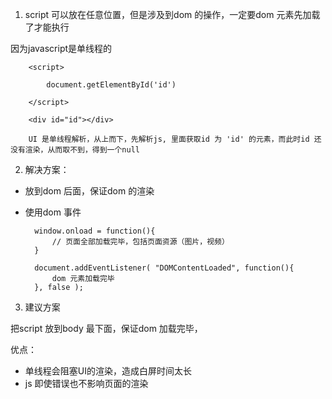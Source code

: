 1. script 可以放在任意位置，但是涉及到dom 的操作，一定要dom 元素先加载了才能执行
   
因为javascript是单线程的

        <script>

            document.getElementById('id')
        
        </script>

        <div id="id"></div>

        UI 是单线程解析，从上而下，先解析js, 里面获取id 为 'id' 的元素，而此时id 还没有渲染，从而取不到，得到一个null

2. 解决方案：

+ 放到dom 后面，保证dom 的渲染
+ 使用dom 事件
  
        window.onload = function(){
            // 页面全部加载完毕，包括页面资源（图片，视频）
        }

        document.addEventListener( "DOMContentLoaded", function(){
            dom 元素加载完毕
        }, false );

3. 建议方案
   
把script 放到body 最下面，保证dom 加载完毕，

优点：

+ 单线程会阻塞UI的渲染，造成白屏时间太长
+ js 即使错误也不影响页面的渲染